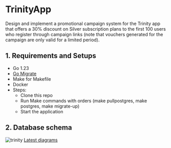 # TrinityApp
Design and implement a promotional campaign system for the Trinity app that offers a 30% discount on Silver subscription plans to the first 100 users who register through campaign links (note that vouchers generated for the campaign are only valid for a limited period).

## 1. Requirements and Setups
- Go 1.23
- [Go Migrate](https://github.com/golang-migrate/migrate/tree/master/cmd/migrate)
- Make for Makefile
- Docker
- Steps:
  - Clone this repo
  - Run Make commands with orders (make pullpostgres, make postgres, make migrate-up)
  - Start the application

## 2. Database schema
![trinity](https://github.com/user-attachments/assets/c3dc3aed-3353-4693-ac74-f71c32ca243d)
[Latest diagrams](https://dbdiagram.io/d/trinity-672ecfede9daa85acad8ad46)
